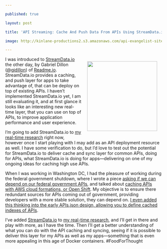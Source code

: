 ---
published: true
layout: post
title: 'API Streaming: Cache And Push Data From APIs Using StreamData.io'
image: http://kinlane-productions2.s3.amazonaws.com/api-evangelist-site/blog/streamdata-io-logo.png
---

<p><img style="padding: 15px;" src="https://kinlane-productions2.s3.amazonaws.com/api-evangelist-site/blog/streamdata-io-logo.png" alt="" width="225" align="right" />
<p>I was introduced to <a href="http://streamdata.io/">StreamData.io</a> the other day, by Gabriel Dillon (<a href="https://twitter.com/gjdillon">@gjdillon</a>) of <a href="https://readme.io/">Readme.io</a>. StreamData.io provides a caching, and push layer for apps to take advantage of, that can be deploy on top of existing APIs. I haven&rsquo;t implemented StreamData.io yet, I am still evaluating it, and at first glance it looks like an interesting new real-time layer, that you can use on top of APIs, to improve application performance and user experience.
<p>I&rsquo;m going to add StreamData.io to <a href="http://realtime.apievangelist.com/">my real-time research</a> right now, however once I start playing with I may add as an API deployment resource as well. I have some verification to do, but I&rsquo;d love to test out the potential for StreamData.io to deliver cache and sync layer for common APIs, doing for APIs, what StreamData.io is doing for apps&mdash;delivering on one of my ongoing ideas for caching high use APIs.
<p>When I was working in Washington DC, I had the pleasure of working during the federal government shutdown, where I wrote a piece <a href="http://apievangelist.com/2013/10/01/can-we-depend-on-federal-government-apis/">asking if we can depend on our federal government APIs</a>, and talked about <a href="http://apievangelist.com/2014/01/12/caching-apis-with-cloudformations-or-openshift-/">caching APIs with AWS cloud formations, or Open Shift</a>. My objective is to ensure there redundant sources for APIs coming out of government, providing developers with a more stable solution, they can depend on. <a href="http://apievangelist.com/2014/06/18/multiple-types-of-apisjson-for-discovery/">I even added this thinking into the early APIs.json design, allowing you to define cached indexes of APIs</a>.
<p>I&rsquo;ve added <a href="http://streamdata.io/">StreamData.io</a> to <a href="http://realtime.apievangelist.com/">my real-time research</a>, and I&rsquo;ll get in there and play with more, as I have the time. Then I&rsquo;ll get a better understanding of what you can do with the API caching and syncing, seeing if it is possible to deliver this layer for my APIs as well as my apps&mdash;something that is even more appealing in this age of Docker containers. #FoodForThought

